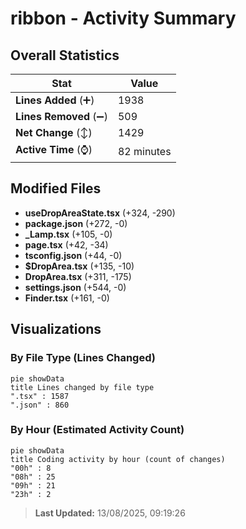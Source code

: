 # ribbon - Activity Summary 

## Overall Statistics

| Stat                   | Value                                                             |
| ---------------------- | ----------------------------------------------------------------- |
| **Lines Added** (➕)   | 1938                                          |
| **Lines Removed** (➖) | 509                                        |
| **Net Change** (↕)    | 1429                |
| **Active Time** (⌚)   | 82 minutes |


## Modified Files
- **useDropAreaState.tsx** (+324, -290)
- **package.json** (+272, -0)
- **_Lamp.tsx** (+105, -0)
- **page.tsx** (+42, -34)
- **tsconfig.json** (+44, -0)
- **$DropArea.tsx** (+135, -10)
- **DropArea.tsx** (+311, -175)
- **settings.json** (+544, -0)
- **Finder.tsx** (+161, -0)

## Visualizations

### By File Type (Lines Changed)

```mermaid
pie showData
title Lines changed by file type
".tsx" : 1587
".json" : 860
```

### By Hour (Estimated Activity Count)

```mermaid
pie showData
title Coding activity by hour (count of changes)
"00h" : 8
"08h" : 25
"09h" : 21
"23h" : 2
```


> **Last Updated:** 13/08/2025, 09:19:26